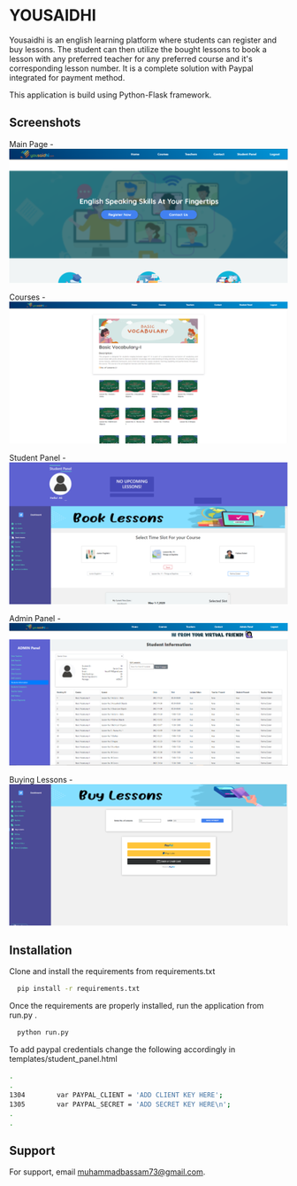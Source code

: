 
# YOUSAIDHI

Yousaidhi is an english learning platform where students can register and buy lessons. The student can then utilize the bought lessons to book a lesson with any preferred teacher for any preferred course and it's corresponding lesson number. It is a complete solution with Paypal integrated for payment method.

This application is build using Python-Flask framework.

## Screenshots

Main Page -
![Main Page](ss/1.PNG)


Courses -
![Courses](ss/2.PNG)


Student Panel -
![Student Panel](ss/3.PNG)


Admin Panel -
![Admin Panel](ss/4.PNG)


Buying Lessons -
![Buying Lessons](ss/5.PNG)

## Installation

Clone and install the requirements from requirements.txt

```bash
  pip install -r requirements.txt 
```

Once the requirements are properly installed, run the application from run.py .

```bash
  python run.py 
```

To add paypal credentials change the following accordingly in templates/student_panel.html
```bash
.
.
1304        var PAYPAL_CLIENT = 'ADD CLIENT KEY HERE';
1305        var PAYPAL_SECRET = 'ADD SECRET KEY HERE\n';
.
.
```
## Support

For support, email muhammadbassam73@gmail.com.

